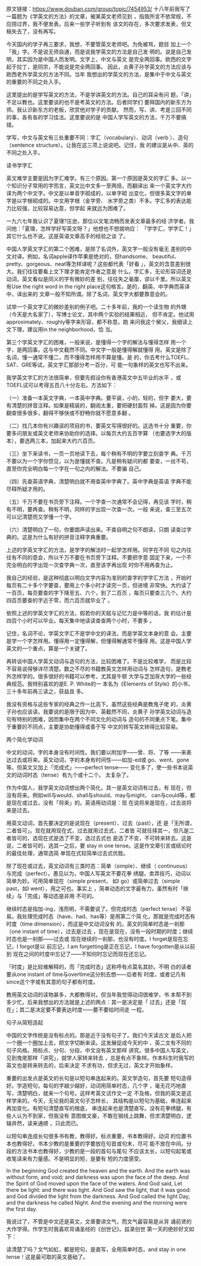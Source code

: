 原文链接：https://www.douban.com/group/topic/7454953/
十八年前我写了一篇题为《学英文的方法》的文章，被某英文老师见到 
，指我所言不依常规，不应捞过界，我不便发表。后来一些学子听到有 
该文的存在，多次要求发表，但文稿失去了，没有再写。 

今天国内的学子再三要求，我想，不要管英文老师吧。为免被骂，题目 
加上一个「我」字。不是说无师自通，而是说我学英文的方法是自己发 
明的。说是自己发明，其实因为是中国人而发明。文字上，中文与英文 
是完全两回事。欧西的文字起于拉丁，是同宗，不能说是完全两回事。 
因此，炎黄子孙学英文的方法应该与欧西老外学英文的方法不同。当年 
我想出的学英文的方法，是集中于中文与英文的重要的不同之处入手。 

这里提出的是学写英文的方法，不是学讲英文的方法。自己的耳朵有问 
题，「讲」不足以教也。这里要谈的也不是考英文的方法。后者同学们 
要拜国内的新东方为师。我认识新东方的老板，欣赏他对学子的贡献。 
然而，写、讲、考是三回不同的事，各有各的学习佳法。这里要说的是 
中国人学写英文的方法，千万不要搞错。 

学写，中文与英文有三处重要不同：字汇（vocabulary）、动词（verb 
）、造句（sentence structure）。让我在这三项上说说吧。记住，我 
的建议是从中、英的不同之处入手。 

读书学字汇 

英文难学主要是因为字汇难学。有三个原因。第一个原因是英文的字汇 
多。以一个知识分子常用的字而言，英文比中文多一至两倍，而翻译出 
来一个英文字大约译为两个中文字。中文是以单音字砌成的，以单字砌 
出变化，但很多英文字的单字是以字根砌成的。中文用字根（金字旁、 
水字旁之类）不多。字汇多的表达能力比较强，比较容易达意，但学起 
来就远为困难了。 

一九六七年我认识了夏理?庄逊，那位以文笔流畅而发表文章最多的经 
济学者。我问他：「夏理，怎样学好写英文呀？」他想也不想就响应： 
「学字汇，学字汇！」其它什么也不说。这是英语文章高手的经验之谈 
了。 

中国人学英文字汇的第二个困难，是除了名词外，英文字一般没有毫无 
差别的中文对译。例如，名词apple译作苹果是绝对的，但handsome、 
beautiful、pretty、gorgeous、neat等怎样译呢？这些都代表「好看 
」，英文的含意差别很大。我们往往要看上文下理才能肯定作者之意是 
什么。字汇多，无论形容词还是动词，英文看似是同义的字有微妙的差 
别，往往失之毫厘，谬以千里。所以英文有Use the right word in 
the right place这句格言。是的，翻英、中字典而英译中，译出来的 
文章一般不知所谓。除了名词，英文字大都要靠意会的。 

试举一个英文字汇的微妙差别的例子吧。二十多年前，我的一个读生物 
的外甥（今天是大名家了），写博士论文，其中两个实验的结果相近， 
但不肯定。他试用approximately、roughly等字来形容，都不称意。跑 
来问我这个舅父，我细读上文下理，建议用in the neighborhood，恰 
当。 

第三个学英文字汇的困难，一般来说，是懂得一个字的解法与懂得怎样 
用一个字，是两回事。这与中文截然不同。中文字一般是懂得解就懂得 
用。英文是除了名词，懂一通常不懂二，而不懂得怎样用不算是懂。是 
的，你去考什么TOEFL、SAT、GRE等试，英文字汇那部分考一百分，可 
能一句象样的英文也写不出来。 

我学英文字汇的方法很简单，但要先假设你有香港英文中五毕业的水平 
，或TOEFL试可以考得五百八十分左右。方法如下： 

（一）准备一本英文字典，一本英中字典。要平装，小的，轻的，但字 
要大，要有清楚的拼音注释。如果是精装的，翻阅太重，要把硬封面剪 
掉。这是因为你要翻查很多很多，翻得不够快或不舒畅你就不愿意多翻 
。 

（二）找几本你有兴趣读的项目的书，要英文写得很好的。这选书十分 
重要，你要多问朋友或英文老师来协助你的选择。以每页大约五百字算 
（也要选字大的版本），要选两三本，加起来大约六百页。 

（三）坐下来读书，一页一页地读下去，每个稍有不明的字要立刻查字 
典。千万不要以为一个字你惯见，以为是懂就不查。凡是稍有疑问的都 
要查，一丝不苟，直至你完全明白每一个字在一句之内的解法。不要骗 
自己。 

（四）先查英语字典，清楚明白就不用查英中字典了。英中字典是英语 
字典不能尽释所疑才用的。 

（五）千万不要在书页旁下注释。一个字查一次通常不会记得，再见该 
字时，稍有不明，要再查。稍有不明，同样的字出现一次查一次。一般 
来说，查三至五次可以记清楚而又学懂一个字。 

（六）清楚明白了一句，你要朗声读出来。不查自明之句不朗读，只朗 
读查过字典的。这是为什么有好的拼音注释字典重要。 

上述的学英文字汇的方法，是学字的解法时一起学怎样用。同字在不同 
句之内往往有不同的意会，所以千万不要在书页旁下注释。不要把字意 
固定下来，一个不完全明白的字出现一次查字典一次，直至该字再出现 
时你不用再查为止。 

我自己的经验，是这种彻底以明白文字内容为准则的查字的学字汇方法 
，开始时每页有二十多个字要查，要用上个多小时才读完一页，但进境 
非常快。大约读了一百页，每页要查的字下降至五、六个，到了二百页 
，每页只要查三几个。大约四百页要查的字近于零，而六百页就毕业了 
。 

依照上述的学英文字汇的方法，假若你的天赋与记忆力是中等的话，我 
的估计是四百个小时可以毕业。每天集中地读读查查两个小时，不要多 
。 

记住，名词不论，学英文字汇不是学中文的译法，而是学英文本身的意 
会。主要是学一个字怎样用。懂得用一定懂得解，但懂得解通常不懂得 
用。这是中国人学英文的一个重点，算是一个关键了。 

再转谈中国人学英文动词与造句的方法，比较困难了。不是比较难学， 
而是比较不容易说得够详尽清楚。数之不尽的书籍教英文怎样用动词与 
怎样造句，是教老外怎样学的。很多很好的书籍可以参考，尤其是牛顿 
大学与芝加哥大学的一些经典规范。我特别喜欢的是E. P. White的一 
本名为《Elements of Style》的小书，三十多年前再三读之，获益良 
多。 

我没有资格与这些专家的经典之作一比高下。虽然这些经典是教鬼子佬 
的，炎黄子孙也应该读。我要说的是限于因为中、英截然不同，炎黄子 
孙学英文动词与造句有特别的困难，因而集中在两个不同文化的动词与 
造句的不同重点下笔。集中于重要的不同点，主要是协助懂得或善于写 
中文的转写英文转得比较容易。 

两个简化学动词 

中文的动词，字的本身没有时间性。我们要以附加字——曾、将、了等 
——来表达过去或将来。英文动词，字的本身有时间性——如加-ed或 
go、went、gone等。但英文又加上「完成式」——perfect tense—— 
变化多了，使一些书本说英文的动词时态（tense）有九个或十二个。 
太复杂了。 

作为中国人，我学英文动词想出两个简化。其一是英文动词有过去，有 
现在，但没有将来。例如will与would、shall与should、may与might、 
can与could等，都是现在或过去，没有「将来」的。英语用动词是：现 
在说将来是现在，过去说将来是过去。 

用英文动词，首先要决定的是说现在（present）、过去（past），还 
是「无所谓，二者皆可」。现在就用现在式，过去就用过去式，二者皆 
可就任择其一，但凡是二者皆可的，选现在式是选了不变，选过去式也 
是选了不变，不可转来转去。这是说，二者皆可的，选其一之后，要 
stay in one tense。这是作文章引言或结论时的最佳处理，通常选简 
单现在式较简单过去式优胜。 

除了现在或过去，英文动词有三类时态：简单（simple）、继续（ 
continuous）与完成（perfect）。愚见以为，中国人写英文不要花拳 
绣腿，卖弄技巧，动词以简单为妙。可用简单现在（simple present， 
如I go）或简单过去（simple past，如I went），用之可也。事实上 
，简单动态的文字最有力，虽然有时「继续」与「完成」等动态是非用 
不可的。 

继续时态是指加-ing，浅而明，不需要说了。但完成时态（perfect 
tense）不容易。我处理完成时态（have、had、has等）是用第二个简 
化，那就是完成时态有时度（time dimension），而这是中文动词没有 
的。英文的简单时态是一剎那（one instant of time），过去是过去 
，现在是现在，没有一段时期的时度；继续时态也是一剎那——过去或 
现在继续的一剎那，也没有时度。I forget是现在忘记，I forgot是以 
前忘记，I am forgetting是正在忘记，I have forgotten是从以前到 
现在之间的时度中忘记了——不知何时忘记而现在还忘记。 

「时度」是比较难解释的，而「完成时态」这称呼有点莫名其妙。不明 
白的读者要从one instant of time与overtime这分别去想——后者有 
时度，或者记凡有since这个字或有其意的句子都有时度。 

教用英文动词的读物甚多，大都教得对。但当年我觉得动词很难学，书 
本帮不到多少忙。后来我想出的方法就是上述的两点：其一是决定是「 
过去」还是「现在」；其二是决定要不要表达时度——要不要给时间走 
一程。 

句子从简短造起 

中国的文字传统是没有标点的。那是近于没有句子了。我们今天读古文 
是后人把一个圈一个圈加上去，把文字切断来读。这发展促成今天的中 
、英二文有不同的句子风格。用标点、分句、分段，中文没有英文那样 
讲究。很多中国人写英文，见到鬼佬那样「讲究」，就学人家转来转去 
，总是有点不象样。作本科生时我写的英文也是转来转去的，后来决定 
不求有功，但求无过，英文才开始象样。 

重要的出发点是英文的长句是以短句串连起来的。英文学造句，首先要 
短句造得好。学造短句，每句的字越少越好，动词用简单时态，几个字 
，毫无花巧地直写，清楚明白，就来一个句号。这样考英文试作文一定 
不及格，但我的英文是这样学来的。今天，无论我的英文句子怎样长， 
其结构是以短句为基础，串连起来再加变化。有短句清楚直写的根底， 
串连起来也是清楚直写。没有花拳绣腿，有些人认为不到家，但我没有 
意图做文豪，不敢在钢线上跳舞，但求清楚明白，逻辑井然，读来通顺 
，只此而已。 

以短句串连成长句很多书有教，教得好。标点重要，书本教得好。动词 
的位置书本也教得好。书本少教的是重要的字要放在句首或句末，尽可 
能不放在中间。分段的方法书本也教得好，少教的是一段的首句与尾句 
不应该太长，以短句起笔或收笔读来有力量感。不是明显的短，是要有 
短的力度感受。 

In the beginning God created the heaven and the earth. And 
the earth was without form, and void; and darkness was upon 
the face of the deep. And the Spirit of God moved upon the 
face of the waters. And God said, Let there be light: and 
there was light. And God saw the light, that it was good: and 
God divided the light from the darkness. And God called the 
light Day, and the darkness he called Night. And the evening 
and the morning were the first day. 

我说过了，不管是中文还是英文，文章要讲文气，而文气最容易是从背 
诵前贤的大作学得。作学生时我喜欢背诵圣经的《创世记》。兹录创世 
第一天的绝妙好文如下： 

读清楚了吗？文气如虹，都是短句，是直写，全用简单时态，and 
stay in one tense！这是最可取的英文基础了。 